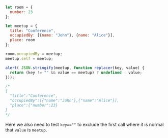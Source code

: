 
```js run
let room = {
  number: 23
};

let meetup = {
  title: "Conference",
  occupiedBy: [{name: "John"}, {name: "Alice"}],
  place: room
};

room.occupiedBy = meetup;
meetup.self = meetup;

alert( JSON.stringify(meetup, function replacer(key, value) {
  return (key != "" && value == meetup) ? undefined : value;
}));

/* 
{
  "title":"Conference",
  "occupiedBy":[{"name":"John"},{"name":"Alice"}],
  "place":{"number":23}
}
*/
```

Here we also need to test `key==""` to exclude the first call where it is normal that `value` is `meetup`.

